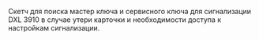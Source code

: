 Скетч для поиска мастер ключа и сервисного ключа для сигнализации DXL 3910 в случае утери карточки и необходимости доступа к настройкам сигнализации.
